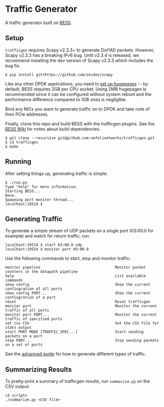 # Traffic Generator

A traffic generator built on [BESS](https://github.com/NetSys/bess).

## Setup

`trafficgen` requires Scapy v2.3.3+ to generate Dot1AD packets.
However, Scapy v2.3.3 has a breaking IPv6 bug.
Until v2.3.4 is released, we recommend installing the dev version of Scapy v2.3.3
which includes the bug fix.
```
$ pip install git+https://github.com/secdev/scapy
```

Like any other DPDK applications, you need to [set up hugepages](
http://dpdk.org/doc/guides/linux_gsg/sys_reqs.html#reserving-hugepages-for-dpdk-use)
-- by default, BESS requires 2GB per CPU socket. Using 2MB hugepages is
recommended since it can be configured without system reboot and the
performance difference compared to 1GB ones is negligible.

Bind any NICs you want to generate traffic on to DPDK and take note of their PCIe addresses.

Finally, clone this repo and build BESS with the trafficgen plugins. See the
[BESS Wiki](https://github.com/NetSys/bess/wiki/Build-and-Install-BESS) for notes about build dependencies.

```
$ git clone --recursive git@github.com:nefelinetworks/trafficgen.git
$ cd trafficgen
$ make
```

## Running

After setting things up, generating traffic is simple.

```
$ ./run.py
Type "help" for more information.
Starting BESS...
Done.
Spawning port monitor thread...
localhost:10514 $
```

## Generating Traffic

To generate a simple stream of UDP packets on a single port (03:00.0 for
example) and watch for return traffic, run:

```
localhost:10514 $ start 03:00.0 udp
localhost:10514 $ monitor port 03:00.0
```

Use the following commands to start, stop and monitor traffic:

```
monitor pipeline                                  Monitor packet counters in the datapath pipeline
help                                              List available commands
show config                                       Show the current confiugration of all ports
show config PORT...                               Show the current confiugration of a port
reset                                             Reset trafficgen
monitor port                                      Monitor the current traffic of all ports
monitor port PORT...                              Monitor the current traffic of specified ports
set csv CSV                                       Set the CSV file for stats output
start PORT MODE [TRAFFIC_SPEC...]                 Start sending packets on a port
stop PORT...                                      Stop sending packets on a set of ports
```

See the [advanced guide](AdvancedGuide.md) for how to generate different types
of traffic.

## Summarizing Results

To pretty-print a summary of trafficgen results, run `summarize.py` on the CSV output:

```
cd scripts
./summarize.py <CSV file>
```
